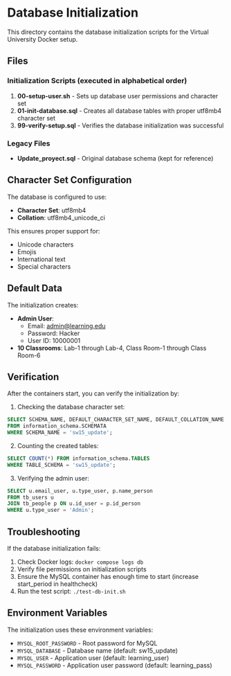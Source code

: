 # Database Initialization

This directory contains the database initialization scripts for the Virtual University Docker setup.

## Files

### Initialization Scripts (executed in alphabetical order)

1. **00-setup-user.sh** - Sets up database user permissions and character set
2. **01-init-database.sql** - Creates all database tables with proper utf8mb4 character set
3. **99-verify-setup.sql** - Verifies the database initialization was successful

### Legacy Files

- **Update_proyect.sql** - Original database schema (kept for reference)

## Character Set Configuration

The database is configured to use:
- **Character Set**: utf8mb4
- **Collation**: utf8mb4_unicode_ci

This ensures proper support for:
- Unicode characters
- Emojis
- International text
- Special characters

## Default Data

The initialization creates:
- **Admin User**: 
  - Email: admin@learning.edu
  - Password: Hacker
  - User ID: 10000001
- **10 Classrooms**: Lab-1 through Lab-4, Class Room-1 through Class Room-6

## Verification

After the containers start, you can verify the initialization by:

1. Checking the database character set:
```sql
SELECT SCHEMA_NAME, DEFAULT_CHARACTER_SET_NAME, DEFAULT_COLLATION_NAME 
FROM information_schema.SCHEMATA 
WHERE SCHEMA_NAME = 'sw15_update';
```

2. Counting the created tables:
```sql
SELECT COUNT(*) FROM information_schema.TABLES 
WHERE TABLE_SCHEMA = 'sw15_update';
```

3. Verifying the admin user:
```sql
SELECT u.email_user, u.type_user, p.name_person 
FROM tb_users u 
JOIN tb_people p ON u.id_user = p.id_person 
WHERE u.type_user = 'Admin';
```

## Troubleshooting

If the database initialization fails:

1. Check Docker logs: `docker compose logs db`
2. Verify file permissions on initialization scripts
3. Ensure the MySQL container has enough time to start (increase start_period in healthcheck)
4. Run the test script: `./test-db-init.sh`

## Environment Variables

The initialization uses these environment variables:
- `MYSQL_ROOT_PASSWORD` - Root password for MySQL
- `MYSQL_DATABASE` - Database name (default: sw15_update)
- `MYSQL_USER` - Application user (default: learning_user)
- `MYSQL_PASSWORD` - Application user password (default: learning_pass)
